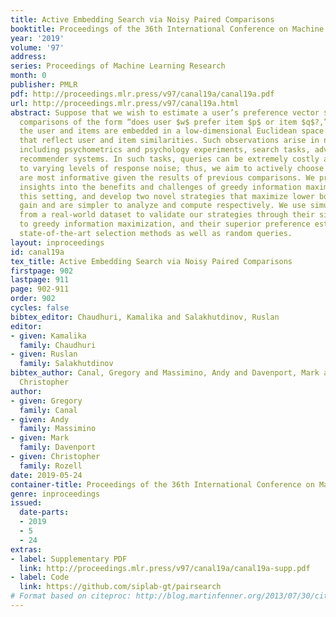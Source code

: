 ```yaml
---
title: Active Embedding Search via Noisy Paired Comparisons
booktitle: Proceedings of the 36th International Conference on Machine Learning
year: '2019'
volume: '97'
address: 
series: Proceedings of Machine Learning Research
month: 0
publisher: PMLR
pdf: http://proceedings.mlr.press/v97/canal19a/canal19a.pdf
url: http://proceedings.mlr.press/v97/canal19a.html
abstract: Suppose that we wish to estimate a user’s preference vector $w$ from paired
  comparisons of the form “does user $w$ prefer item $p$ or item $q$?,” where both
  the user and items are embedded in a low-dimensional Euclidean space with distances
  that reflect user and item similarities. Such observations arise in numerous settings,
  including psychometrics and psychology experiments, search tasks, advertising, and
  recommender systems. In such tasks, queries can be extremely costly and subject
  to varying levels of response noise; thus, we aim to actively choose pairs that
  are most informative given the results of previous comparisons. We provide new theoretical
  insights into the benefits and challenges of greedy information maximization in
  this setting, and develop two novel strategies that maximize lower bounds on information
  gain and are simpler to analyze and compute respectively. We use simulated responses
  from a real-world dataset to validate our strategies through their similar performance
  to greedy information maximization, and their superior preference estimation over
  state-of-the-art selection methods as well as random queries.
layout: inproceedings
id: canal19a
tex_title: Active Embedding Search via Noisy Paired Comparisons
firstpage: 902
lastpage: 911
page: 902-911
order: 902
cycles: false
bibtex_editor: Chaudhuri, Kamalika and Salakhutdinov, Ruslan
editor:
- given: Kamalika
  family: Chaudhuri
- given: Ruslan
  family: Salakhutdinov
bibtex_author: Canal, Gregory and Massimino, Andy and Davenport, Mark and Rozell,
  Christopher
author:
- given: Gregory
  family: Canal
- given: Andy
  family: Massimino
- given: Mark
  family: Davenport
- given: Christopher
  family: Rozell
date: 2019-05-24
container-title: Proceedings of the 36th International Conference on Machine Learning
genre: inproceedings
issued:
  date-parts:
  - 2019
  - 5
  - 24
extras:
- label: Supplementary PDF
  link: http://proceedings.mlr.press/v97/canal19a/canal19a-supp.pdf
- label: Code
  link: https://github.com/siplab-gt/pairsearch
# Format based on citeproc: http://blog.martinfenner.org/2013/07/30/citeproc-yaml-for-bibliographies/
---
```

